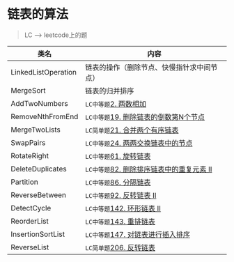 # 链表的算法  
> LC --> leetcode上的题

类名|内容
---|---
LinkedListOperation |  链表的操作（删除节点、快慢指针求中间节点）
MergeSort           |  链表的归并排序
AddTwoNumbers       | `LC中等题`[2. 两数相加](https://leetcode-cn.com/problems/add-two-numbers/)
RemoveNthFromEnd    | `LC中等题`[19. 删除链表的倒数第N个节点](https://leetcode-cn.com/problems/remove-nth-node-from-end-of-list/)
MergeTwoLists       | `LC简单题`[21. 合并两个有序链表](https://leetcode-cn.com/problems/merge-two-sorted-lists/)
SwapPairs           | `LC中等题`[24. 两两交换链表中的节点](https://leetcode-cn.com/problems/swap-nodes-in-pairs/)
RotateRight         | `LC中等题`[61. 旋转链表](https://leetcode-cn.com/problems/rotate-list/)
DeleteDuplicates    | `LC中等题`[82. 删除排序链表中的重复元素 II](https://leetcode-cn.com/problems/remove-duplicates-from-sorted-list-ii/)
Partition           | `LC中等题`[86. 分隔链表](https://leetcode-cn.com/problems/partition-list/)
ReverseBetween      | `LC中等题`[92. 反转链表 II](https://leetcode-cn.com/problems/reverse-linked-list-ii/)
DetectCycle         | `LC中等题`[142. 环形链表 II](https://leetcode-cn.com/problems/linked-list-cycle-ii/)
ReorderList         | `LC中等题`[143. 重排链表](https://leetcode-cn.com/problems/reorder-list/)
InsertionSortList   | `LC中等题`[147. 对链表进行插入排序](https://leetcode-cn.com/problems/insertion-sort-list/)
ReverseList         | `LC简单题`[206. 反转链表](https://leetcode-cn.com/problems/reverse-linked-list/)
